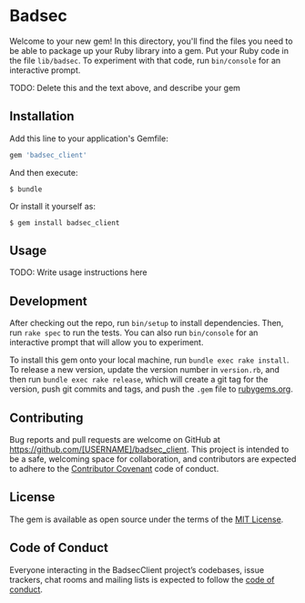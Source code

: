 # Badsec

Welcome to your new gem! In this directory, you'll find the files you need to be able to package up your Ruby library into a gem. Put your Ruby code in the file `lib/badsec`. To experiment with that code, run `bin/console` for an interactive prompt.

TODO: Delete this and the text above, and describe your gem

## Installation

Add this line to your application's Gemfile:

```ruby
gem 'badsec_client'
```

And then execute:

    $ bundle

Or install it yourself as:

    $ gem install badsec_client

## Usage

TODO: Write usage instructions here

## Development

After checking out the repo, run `bin/setup` to install dependencies. Then, run `rake spec` to run the tests. You can also run `bin/console` for an interactive prompt that will allow you to experiment.

To install this gem onto your local machine, run `bundle exec rake install`. To release a new version, update the version number in `version.rb`, and then run `bundle exec rake release`, which will create a git tag for the version, push git commits and tags, and push the `.gem` file to [rubygems.org](https://rubygems.org).

## Contributing

Bug reports and pull requests are welcome on GitHub at https://github.com/[USERNAME]/badsec_client. This project is intended to be a safe, welcoming space for collaboration, and contributors are expected to adhere to the [Contributor Covenant](http://contributor-covenant.org) code of conduct.

## License

The gem is available as open source under the terms of the [MIT License](https://opensource.org/licenses/MIT).

## Code of Conduct

Everyone interacting in the BadsecClient project’s codebases, issue trackers, chat rooms and mailing lists is expected to follow the [code of conduct](https://github.com/[USERNAME]/badsec_client/blob/master/CODE_OF_CONDUCT.md).
